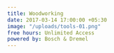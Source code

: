 ```yaml
---
title: Woodworking
date: 2017-03-14 17:00:00 +05:30
image: "/uploads/tools-01.png"
free hours: Unlimited Access
powered by: Bosch & Dremel
---
```


